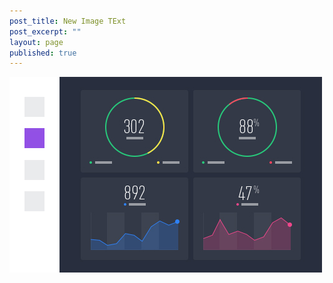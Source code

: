 ```yaml
---
post_title: New Image TExt
post_excerpt: ""
layout: page
published: true
---
```



![Alt text][1]

 [1]: /assets/images/learn-interface-ui-2.jpg

